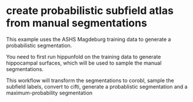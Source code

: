 # create probabilistic subfield atlas from manual segmentations

This example uses the ASHS Magdeburg training data to generate a probabilistic segmentation.

You need to first run hippunfold on the training data to generate hippocampal surfaces, which will be used to sample the manual segmentations.

This workflow will transform the segmentations to corobl, sample the subfield labels, convert to cifti, generate a probablistic segmentation and a maximum-probability segmentation
